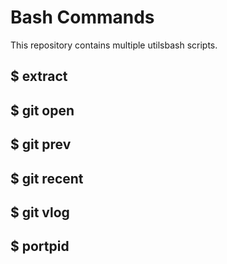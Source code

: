 # Bash Commands

This repository contains multiple utilsbash scripts.

## $ extract <file>

## $ git open

## $ git prev

## $ git recent

## $ git vlog

## $ portpid <port>
